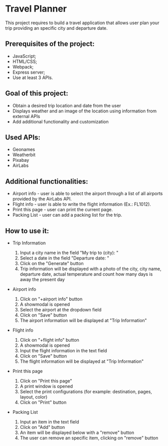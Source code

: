# Travel Planner
This project requires to build a travel application that allows user plan your trip providing an specific city and departure date.

## Prerequisites of the project:
* JavaScript;
* HTML/CSS;
* Webpack;
* Express server;
* Use at least 3 APIs.

## Goal of this project:
* Obtain a desired trip location and date from the user
* Displays weather and an image of the location using information from external APIs
* Add additional functionality and customization

## Used APIs:
* Geonames
* Weatherbit
* Pixabay
* AirLabs

## Additional functionalities:
* Airport info - user is able to select the airport through a list of all airports provided by the AirLabs API.
* Flight info - user is able to write the flight information (Ex.: FL1012).
* Print this page - user can print the current page.
* Packing List - user can add a packing list for the trip.

## How to use it:
* Trip Information
    1. Input a city name in the field "My trip to (city): "
    1. Select a date in the field "Departure date: "
    1. Click on the "Generate" button
    1. Trip information will be displayed with a photo of the city, city name, departure date, actual temperature and count how many days is away the present day

* Airport info
    1. Click on "+airport info" button
    1. A showmodal is opened
    1. Select the airport at the dropdown field
    1. Click on "Save" button
    1. The airport information will be displayed at "Trip Information"

* Flight info
    1. Click on "+flight info" button
    1. A showmodal is opened
    1. Input the flight information in the text field
    1. Click on "Save" button
    1. The flight information will be displayed at "Trip Information"

* Print this page
    1. Click on "Print this page"
    1. A print window is opened
    1. Select the print configurations (for example: destination, pages, layout, color)
    1. Click on "Print" button

* Packing List
    1. Input an item in the text field
    1. Click on "Add" button
    1. An item will be displayed below with a "remove" button
    1. The user can remove an specific item, clicking on "remove" button 
